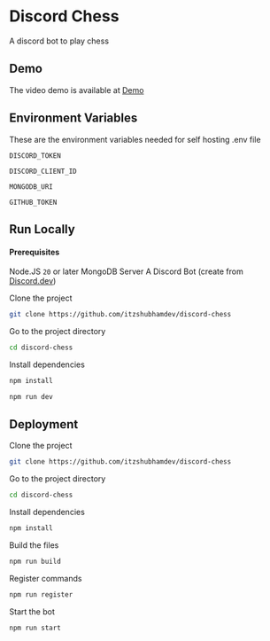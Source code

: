 # Discord Chess

A discord bot to play chess

## Demo

The video demo is available at [Demo](https://discord-chess.vercel.app/demo)

## Environment Variables

These are the environment variables needed for self hosting .env file

`DISCORD_TOKEN`

`DISCORD_CLIENT_ID`

`MONGODB_URI`

`GITHUB_TOKEN`

## Run Locally


#### Prerequisites

Node.JS `20` or later
MongoDB Server
A Discord Bot (create from [Discord.dev](https://discord.com/developers/applications))

Clone the project

```bash
git clone https://github.com/itzshubhamdev/discord-chess
```

Go to the project directory

```bash
cd discord-chess
```

Install dependencies

```bash
npm install
```

```bash
npm run dev
```

## Deployment

Clone the project

```bash
git clone https://github.com/itzshubhamdev/discord-chess
```

Go to the project directory

```bash
cd discord-chess
```

Install dependencies

```bash
npm install
```

Build the files

```bash
npm run build
```

Register commands

```bash
npm run register
```

Start the bot

```bash
npm run start
```